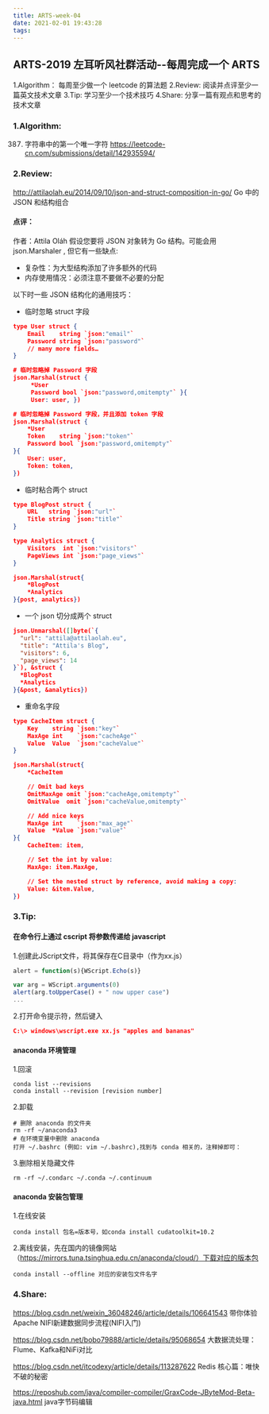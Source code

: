 ```yaml
---
title: ARTS-week-04
date: 2021-02-01 19:43:28
tags:
---
```



## ARTS-2019 左耳听风社群活动--每周完成一个 ARTS
1.Algorithm： 每周至少做一个 leetcode 的算法题
2.Review: 阅读并点评至少一篇英文技术文章
3.Tip: 学习至少一个技术技巧
4.Share: 分享一篇有观点和思考的技术文章

### 1.Algorithm:

387. 字符串中的第一个唯一字符 https://leetcode-cn.com/submissions/detail/142935594/

### 2.Review:

http://attilaolah.eu/2014/09/10/json-and-struct-composition-in-go/
Go 中的 JSON 和结构组合

#### 点评：

作者：Attila Oláh 假设您要将 JSON 对象转为 Go 结构。可能会用 json.Marshaler , 但它有一些缺点:
- 复杂性：为大型结构添加了许多额外的代码
- 内存使用情况：必须注意不要做不必要的分配

以下时一些 JSON 结构化的通用技巧：
- 临时忽略 struct 字段
```json
type User struct {
    Email    string `json:"email"`
    Password string `json:"password"`
    // many more fields…
}

# 临时忽略掉 Password 字段
json.Marshal(struct {
     *User
     Password bool `json:"password,omitempty"` }{
     User: user, })

# 临时忽略掉 Password 字段，并且添加 token 字段
json.Marshal(struct {
    *User
    Token    string `json:"token"`
    Password bool `json:"password,omitempty"`
}{
    User: user,
    Token: token,
})
```


- 临时粘合两个 struct
```json
type BlogPost struct {
    URL   string `json:"url"`
    Title string `json:"title"`
}

type Analytics struct {
    Visitors  int `json:"visitors"`
    PageViews int `json:"page_views"`
}

json.Marshal(struct{
    *BlogPost
    *Analytics
}{post, analytics})
```

- 一个 json 切分成两个 struct
```json
json.Unmarshal([]byte(`{
  "url": "attila@attilaolah.eu",
  "title": "Attila's Blog",
  "visitors": 6,
  "page_views": 14
}`), &struct {
  *BlogPost
  *Analytics
}{&post, &analytics})
```

- 重命名字段
```json
type CacheItem struct {
    Key    string `json:"key"`
    MaxAge int    `json:"cacheAge"`
    Value  Value  `json:"cacheValue"`
}

json.Marshal(struct{
    *CacheItem

    // Omit bad keys
    OmitMaxAge omit `json:"cacheAge,omitempty"`
    OmitValue  omit `json:"cacheValue,omitempty"`

    // Add nice keys
    MaxAge int    `json:"max_age"`
    Value  *Value `json:"value"`
}{
    CacheItem: item,

    // Set the int by value:
    MaxAge: item.MaxAge,

    // Set the nested struct by reference, avoid making a copy:
    Value: &item.Value,
})
```

### 3.Tip:

#### 在命令行上通过 cscript 将参数传递给 javascript

1.创建此JScript文件，将其保存在C目录中（作为xx.js）
```js
alert = function(s){WScript.Echo(s)}

var arg = WScript.arguments(0)
alert(arg.toUpperCase() + " now upper case")
...
```
2.打开命令提示符，然后键入
```json
C:\> windows\wscript.exe xx.js "apples and bananas"
```

#### anaconda 环境管理
1.回滚
```shell
conda list --revisions
conda install --revision [revision number]
```

2.卸载
```shell
# 删除 anaconda 的文件夹
rm -rf ~/anaconda3
# 在环境变量中删除 anaconda
打开 ~/.bashrc (例如: vim ~/.bashrc),找到与 conda 相关的，注释掉即可：
```

3.删除相关隐藏文件
```shell
rm -rf ~/.condarc ~/.conda ~/.continuum
```

#### anaconda 安装包管理

1.在线安装
```shell
conda install 包名=版本号，如conda install cudatoolkit=10.2
```

2.离线安装，先在国内的镜像网站（https://mirrors.tuna.tsinghua.edu.cn/anaconda/cloud/）下载对应的版本包
```shell
conda install --offline 对应的安装包文件名字
```

### 4.Share:

https://blog.csdn.net/weixin_36048246/article/details/106641543
带你体验Apache NIFI新建数据同步流程(NIFI入门)

https://blog.csdn.net/bobo79888/article/details/95068654
大数据流处理：Flume、Kafka和NiFi对比

https://blog.csdn.net/itcodexy/article/details/113287622
Redis 核心篇：唯快不破的秘密

https://reposhub.com/java/compiler-compiler/GraxCode-JByteMod-Beta-java.html
java字节码编辑